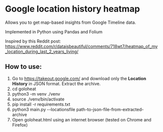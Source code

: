 # Google location history heatmap

Allows you to get map-based insights from Google Timeline data.

Implemented in Python using Pandas and Folium

Inspired by this Reddit post:
https://www.reddit.com/r/dataisbeautiful/comments/718wt7/heatmap_of_my_location_during_last_2_years_living/

## How to use:
1. Go to https://takeout.google.com/ and download only the **Location History** in JSON format. Extract the archive.
2. cd goloheat
3. python3 -m venv ./venv
4. source ./venv/bin/activate
5. pip install -r requirements.txt
6. python3 main.py --locationsfile path-to-json-file-from-extracted-archive
7. Open goloheat.html using an internet browser (tested on Chrome and Firefox)
